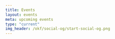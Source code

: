 ```yaml
---
title: Events
layout: events
meta: upcoming events
type: "current"
img_header: /okf/social-og/start-social-og.png
---
```


